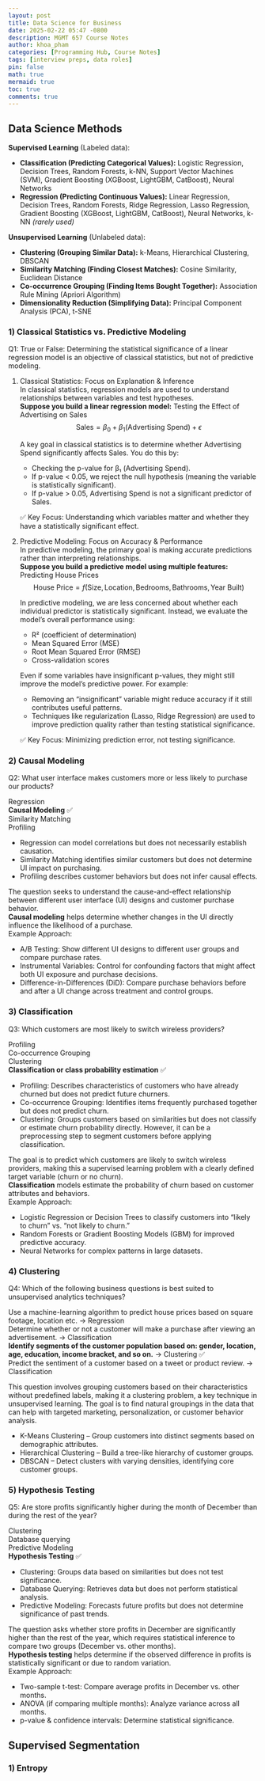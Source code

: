 ```yaml
---
layout: post
title: Data Science for Business
date: 2025-02-22 05:47 -0800
description: MGMT 657 Course Notes
author: khoa_pham
categories: [Programming Hub, Course Notes]
tags: [interview preps, data roles]
pin: false
math: true
mermaid: true
toc: true
comments: true
---
```


## Data Science Methods

**Supervised Learning** (Labeled data):
* **Classification (Predicting Categorical Values):** Logistic Regression, Decision Trees, Random Forests, k-NN, Support Vector Machines (SVM), Gradient Boosting (XGBoost, LightGBM, CatBoost), Neural Networks
* **Regression (Predicting Continuous Values):** Linear Regression, Decision Trees, Random Forests, Ridge Regression, Lasso Regression, Gradient Boosting (XGBoost, LightGBM, CatBoost), Neural Networks, k-NN *(rarely used)*

**Unsupervised Learning** (Unlabeled data):
* **Clustering (Grouping Similar Data):** k-Means, Hierarchical Clustering, DBSCAN
* **Similarity Matching (Finding Closest Matches):** Cosine Similarity, Euclidean Distance
* **Co-occurrence Grouping (Finding Items Bought Together):** Association Rule Mining (Apriori Algorithm)
* **Dimensionality Reduction (Simplifying Data):** Principal Component Analysis (PCA), t-SNE

### 1) Classical Statistics vs. Predictive Modeling
Q1: True or False: Determining the statistical significance of a linear regression model is an objective of classical statistics, but not of predictive modeling.

1. Classical Statistics: Focus on Explanation & Inference   
	In classical statistics, regression models are used to understand relationships between variables and test hypotheses.     
	**Suppose you build a linear regression model:** Testing the Effect of Advertising on Sales
	$$ \text{Sales} = \beta_0 + \beta_1 (\text{Advertising Spend}) + \epsilon $$

	A key goal in classical statistics is to determine whether Advertising Spend significantly affects Sales. You do this by:   
	* Checking the p-value for β₁ (Advertising Spend).    
	* If p-value < 0.05, we reject the null hypothesis (meaning the variable is statistically significant).    
	* If p-value > 0.05, Advertising Spend is not a significant predictor of Sales.    

	✅ Key Focus: Understanding which variables matter and whether they have a statistically significant effect.

2. Predictive Modeling: Focus on Accuracy & Performance   
    In predictive modeling, the primary goal is making accurate predictions rather than interpreting relationships.   
    **Suppose you build a predictive model using multiple features:** Predicting House Prices   
    $$ \text{House Price} = f(\text{Size}, \text{Location}, \text{Bedrooms}, \text{Bathrooms}, \text{Year Built}) $$

    In predictive modeling, we are less concerned about whether each individual predictor is statistically significant. Instead, we evaluate the model’s overall performance using:    
    * R² (coefficient of determination)   
    * Mean Squared Error (MSE)   
    * Root Mean Squared Error (RMSE)   
    * Cross-validation scores   

    Even if some variables have insignificant p-values, they might still improve the model’s predictive power. For example:   
    * Removing an “insignificant” variable might reduce accuracy if it still contributes useful patterns.    
    * Techniques like regularization (Lasso, Ridge Regression) are used to improve prediction quality rather than testing statistical significance.    

    ✅ Key Focus: Minimizing prediction error, not testing significance.



### 2) Causal Modeling   
Q2: What user interface makes customers more or less likely to purchase our products?

Regression   
**Causal Modeling** ✅    
Similarity Matching   
Profiling   


* Regression can model correlations but does not necessarily establish causation.
* Similarity Matching identifies similar customers but does not determine UI impact on purchasing.
* Profiling describes customer behaviors but does not infer causal effects.

The question seeks to understand the cause-and-effect relationship between different user interface (UI) designs and customer purchase behavior.   
**Causal modeling** helps determine whether changes in the UI directly influence the likelihood of a purchase.    
Example Approach:     
* A/B Testing: Show different UI designs to different user groups and compare purchase rates.   
* Instrumental Variables: Control for confounding factors that might affect both UI exposure and purchase decisions.   
* Difference-in-Differences (DiD): Compare purchase behaviors before and after a UI change across treatment and control groups.   



### 3) Classification   
Q3: Which customers are most likely to switch wireless providers?   

Profiling   
Co-occurrence Grouping   
Clustering   
**Classification or class probability estimation** ✅

* Profiling: Describes characteristics of customers who have already churned but does not predict future churners.
* Co-occurrence Grouping: Identifies items frequently purchased together but does not predict churn.
* Clustering: Groups customers based on similarities but does not classify or estimate churn probability directly. However, it can be a preprocessing step to segment customers before applying classification.

The goal is to predict which customers are likely to switch wireless providers, making this a supervised learning problem with a clearly defined target variable (churn or no churn).    
**Classification** models estimate the probability of churn based on customer attributes and behaviors.    
Example Approach:     
* Logistic Regression or Decision Trees to classify customers into “likely to churn” vs. “not likely to churn.”
* Random Forests or Gradient Boosting Models (GBM) for improved predictive accuracy.
* Neural Networks for complex patterns in large datasets.



### 4) Clustering   
Q4: Which of the following business questions is best suited to unsupervised analytics techniques?

Use a machine-learning algorithm to predict house prices based on square footage, location etc. -> Regression   
Determine whether or not a customer will make a purchase after viewing an advertisement. -> Classification   
**Identify segments of the customer population based on: gender, location, age, education, income bracket, and so on.** -> Clustering ✅  
Predict the sentiment of a customer based on a tweet or product review. -> Classification

This question involves grouping customers based on their characteristics without predefined labels, making it a clustering problem, a key technique in unsupervised learning. The goal is to find natural groupings in the data that can help with targeted marketing, personalization, or customer behavior analysis.

* K-Means Clustering – Group customers into distinct segments based on demographic attributes.
* Hierarchical Clustering – Build a tree-like hierarchy of customer groups.
* DBSCAN – Detect clusters with varying densities, identifying core customer groups.



### 5) Hypothesis Testing
Q5: Are store profits significantly higher during the month of December than during the rest of the year?

Clustering   
Database querying   
Predictive Modeling   
**Hypothesis Testing** ✅

* Clustering: Groups data based on similarities but does not test significance.
* Database Querying: Retrieves data but does not perform statistical analysis.
* Predictive Modeling: Forecasts future profits but does not determine significance of past trends.

The question asks whether store profits in December are significantly higher than the rest of the year, which requires statistical inference to compare two groups (December vs. other months).     
**Hypothesis testing** helps determine if the observed difference in profits is statistically significant or due to random variation.   
Example Approach:
* Two-sample t-test: Compare average profits in December vs. other months.
* ANOVA (if comparing multiple months): Analyze variance across all months.
* p-value & confidence intervals: Determine statistical significance.




## Supervised Segmentation

### 1) Entropy